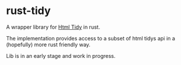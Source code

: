 # rust-tidy

A wrapper library for [Html Tidy](https://github.com/htacg/tidy-html5) in rust.

The implementation provides access to a subset of html tidys api in a (hopefully) more rust friendly way.

Lib is in an early stage and work in progress.